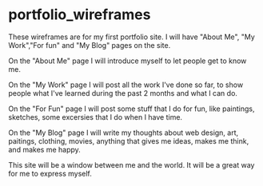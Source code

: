 portfolio_wireframes
====================


These wireframes are for my first portfolio site. 
I will have "About Me", "My Work","For fun" and "My Blog" pages on the site. 

On the "About Me" page I will introduce myself to let people get to know me.

On the "My Work" page I will post all the work I've done so far, to show people what I've learned during the past 2 months and what I can do.

On the "For Fun" page I will post some stuff that I do for fun, like paintings, sketches, some excersies that I do when I have time.

On the "My Blog" page I will write my thoughts about web design, art, paitings, clothing, movies, anything that gives me ideas, makes me think, and makes me happy.

This site will be a window between me and the world. It will be a great way for me to express myself.
